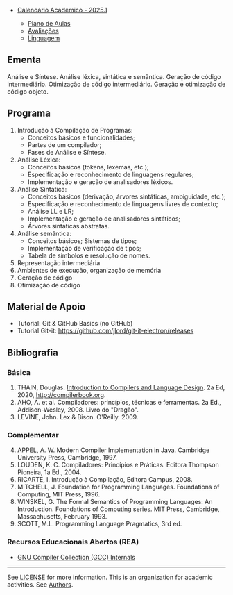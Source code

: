 
- [Calendário Acadêmico - 2025.1](https://supac.ufba.br/sites/supac.ufba.br/files/calendario_academico_25.1_v._09_12_0.pdf)

  * [Plano de Aulas](./20251/atividade.md)
  * [Avaliações](./20251/avaliacao.md)
  * [Linguagem](./20251/trabalho.md)

## Ementa

Análise e Síntese. Análise léxica, sintática e semântica. Geração de código intermediário.  Otimização de código intermediário. Geração e otimização de código objeto. 

## Programa

1. Introdução à Compilação de Programas:
   + Conceitos básicos e funcionalidades;
   + Partes de um compilador;
   + Fases de Análise e Síntese. 
2. Análise Léxica: 
   + Conceitos básicos (tokens, lexemas, etc.);
   + Especificação e reconhecimento de linguagens regulares;
   + Implementação e geração de analisadores léxicos.
3. Análise Sintática: 
   + Conceitos básicos (derivação, árvores sintáticas, ambiguidade, etc.);
   + Especificação e reconhecimento de linguagens livres de contexto; 
   + Análise LL e LR;
   + Implementação e geração de analisadores sintáticos;
   + Árvores sintáticas abstratas.
4. Análise semântica: 
   + Conceitos básicos; Sistemas de tipos;
   + Implementação de verificação de tipos;
   + Tabela de símbolos e resolução de nomes.
5. Representação intermediária 
6. Ambientes de execução, organização de memória
7. Geração de código 
8. Otimização de código

## Material de Apoio

- Tutorial: Git & GitHub Basics (no GitHub)
- Tutorial Git-it: https://github.com/jlord/git-it-electron/releases

## Bibliografia

### Básica

1. THAIN, Douglas. [Introduction to Compilers and Language Design](https://www3.nd.edu/~dthain/compilerbook/). 2a Ed, 2020, http://compilerbook.org.
2. AHO, A. et al. Compiladores: princípios, técnicas e ferramentas. 2a Ed., Addison-Wesley, 2008. Livro do "Dragão".
3. LEVINE, John. Lex & Bison. O'Reilly. 2009. 

### Complementar

4. APPEL, A. W. Modern Compiler Implementation in Java. Cambridge University Press, Cambridge, 1997. 
5. LOUDEN, K. C. Compiladores: Princípios e Práticas. Editora Thompson Pioneira, 1a Ed., 2004. 
6. RICARTE, I. Introdução à Compilação, Editora Campus, 2008. 
7. MITCHELL, J. Foundation for Programming Languages. Foundations of Computing, MIT Press, 1996.  
8. WINSKEL, G. The Formal Semantics of Programming Languages: An Introduction. Foundations of Computing series. MIT Press, Cambridge, Massachusetts, February 1993. 
9. SCOTT, M.L. Programming Language Pragmatics, 3rd ed.

### Recursos Educacionais Abertos (REA)

* [GNU Compiler Collection (GCC) Internals](http://gcc.gnu.org/onlinedocs/gccint/)

----
  See [LICENSE](LICENSE) for more information.
  This is an organization for academic activities. See [Authors](AUTHORS).


